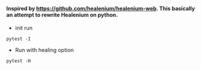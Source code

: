 #### Inspired by https://github.com/healenium/healenium-web. This basically an attempt to rewrite Healenium on python.
* init run
```
pytest -I 
```
* Run with healing option
```
pytest -H
```

